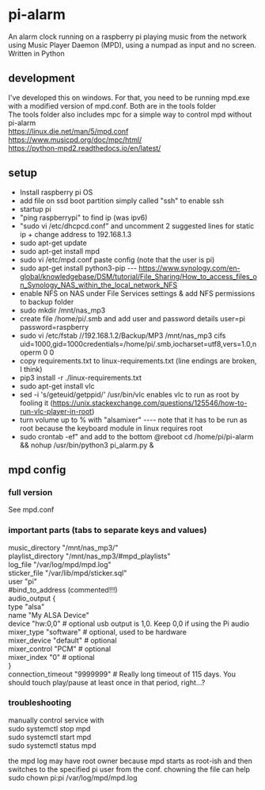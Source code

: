 # pi-alarm
An alarm clock running on a raspberry pi playing music from the network using Music Player Daemon (MPD), using a numpad as input and no screen. Written in Python

## development
I've developed this on windows. For that, you need to be running mpd.exe with a modified version of mpd.conf. Both are in the tools folder  
The tools folder also includes mpc for a simple way to control mpd without pi-alarm  
https://linux.die.net/man/5/mpd.conf  
https://www.musicpd.org/doc/mpc/html/  
https://python-mpd2.readthedocs.io/en/latest/  

## setup
- Install raspberry pi OS
- add file on ssd boot partition simply called "ssh" to enable ssh
- startup pi
- "ping raspberrypi" to find ip (was ipv6)
- "sudo vi /etc/dhcpcd.conf" and uncomment 2 suggested lines for static ip + change address to 192.168.1.3
- sudo apt-get update
- sudo apt-get install mpd
- sudo vi /etc/mpd.conf
	paste config (note that the user is pi)
- sudo apt-get install python3-pip
--- https://www.synology.com/en-global/knowledgebase/DSM/tutorial/File_Sharing/How_to_access_files_on_Synology_NAS_within_the_local_network_NFS
- enable NFS on NAS under File Services settings & add NFS permissions to backup folder
- sudo mkdir /mnt/nas_mp3
- create file /home/pi/.smb and add user and password details
	user=pi
	password=raspberry
- sudo vi /etc/fstab
	//192.168.1.2/Backup/MP3 /mnt/nas_mp3 cifs uid=1000,gid=1000credentials=/home/pi/.smb,iocharset=utf8,vers=1.0,noperm 0 0
- copy requirements.txt to linux-requirements.txt (line endings are broken, I think)
- pip3 install -r ./linux-requirements.txt
- sudo apt-get install vlc
- sed -i 's/geteuid/getppid/' /usr/bin/vlc
	enables vlc to run as root by fooling it (https://unix.stackexchange.com/questions/125546/how-to-run-vlc-player-in-root)
- turn volume up to % with "alsamixer"
---- note that it has to be run as root because the keyboard module in linux requires root
- sudo crontab -ef" and add to the bottom
	@reboot cd /home/pi/pi-alarm && nohup /usr/bin/python3 pi_alarm.py &

## mpd config
### full version
See mpd.conf

### important parts (tabs to separate keys and values)
music_directory "/mnt/nas_mp3/"  
playlist_directory  "/mnt/nas_mp3/#mpd_playlists"  
log_file  "/var/log/mpd/mpd.log"  
sticker_file  "/var/lib/mpd/sticker.sql"  
user  "pi"  
#bind_to_address (commented!!!)  
audio_output {  
	type		"alsa"  
	name		"My ALSA Device"  
	device		"hw:0,0"	# optional usb output is 1,0. Keep 0,0 if using the Pi audio  
	mixer_type      "software"      # optional, used to be hardware  
	mixer_device	"default"	# optional  
	mixer_control	"PCM"		# optional  
	mixer_index	"0"		# optional  
}  
connection_timeout  "9999999" # Really long timeout of 115 days. You should touch play/pause at least once in that period, right...?  

### troubleshooting
manually control service with  
sudo systemctl stop mpd  
sudo systemctl start mpd  
sudo systemctl status mpd  
  
the mpd log may have root owner because mpd starts as root-ish and then switches to the specified pi user from the conf. chowning the file can help  
sudo chown pi:pi /var/log/mpd/mpd.log  
